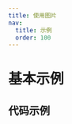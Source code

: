 ```yaml
---
title: 使用图片
nav:
  title: 示例
  order: 100
---
```


# 基本示例

## 代码示例

<code src="./demo/use-image.tsx" />
